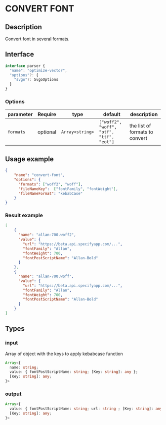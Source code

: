 # CONVERT FONT

## Description

Convert font in several formats.

## Interface 

```ts
interface parser {
  "name": "optimize-vector",
  "options"?: {
    "svgo"?: SvgoOptions
  }
}
```

### Options

| parameter | Require    | type      | default    | description                                       |
| --------- | ---------- | --------- | ---------- | ------------------------------------------------- |
| `formats`    | optional   | `Array<string>`   | `["woff2", "woff", "otf", "ttf", "eot"]` | the list of formats to convert |
## Usage example 

```json
{
    "name": "convert-font",
    "options": {
      "formats": ["woff2", "woff"],
      "fileNameKey":  ["fontFamily", "fontWeight"],
      "fileNameFormat": "kebabCase"
    }
}
```

### Result example

```json
[
    {
      "name": "allan-700.woff2",
      "value": {
        "url": "https://beta.api.specifyapp.com/...",
        "fontFamily": "Allan",
        "fontWeight": 700,
        "fontPostScriptName": "Allan-Bold"
      }
    },
    {
      "name": "allan-700.woff",
      "value": {
        "url": "https://beta.api.specifyapp.com/...",
        "fontFamily": "Allan",
        "fontWeight": 700,
        "fontPostScriptName": "Allan-Bold"
      }
    }
]
```

## Types

### input

Array of object with the keys to apply kebabcase function

```ts
Array<{
  name: string;
  value: { fontPostScriptName: string; [Key: string]: any };
  [Key: string]: any;
}>
```

### output
```ts
Array<{
  value: { fontPostScriptName: string; url: string ; [Key: string]: any };
  [Key: string]: any;
}>
```
